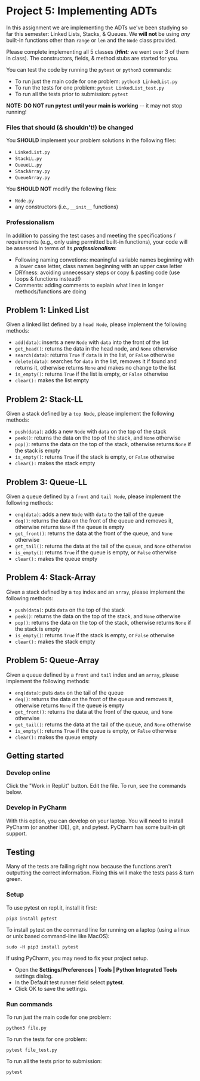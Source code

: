 # Project 5: Implementing ADTs

In this assignment we are implementing the ADTs we've been studying 
so far this semester: Linked Lists, Stacks, & Queues. We **will not** be
using _any_ built-in functions other than `range` or `len` and the `Node`
class provided.

Please complete implementing all 5 classes (**_Hint:_** we went over
3 of them in class). The constructors, fields, & method stubs are
started for you.

You can test the code by running the `pytest` or `python3` commands:

* To run just the main code for one problem: `python3 LinkedList.py`
* To run the tests for one problem: `pytest LinkedList_test.py`
* To run all the tests prior to submission: `pytest`

**NOTE: DO NOT run pytest until your main is working**
-- it may not stop running!

### Files that should (& shouldn't!) be changed

You **SHOULD** implement your problem solutions in the following files:
* `LinkedList.py`
* `StackLL.py`
* `QueueLL.py`
* `StackArray.py`
* `QueueArray.py`

You **SHOULD NOT** modify the following files:
* `Node.py`
* any constructors (i.e., `__init__` functions)

### Professionalism
In addition to passing the test cases and meeting the specifications / requirements (e.g., only using permitted built-in functions), your code will be assessed in terms of its **_professionalism_**:
* Following naming convetions: meaningful variable names beginning with a lower case letter, class names beginning with an upper case letter
* DRYness: avoiding unnecessary steps or copy & pasting code (use loops & functions instead!)
* Comments: adding comments to explain what lines in longer methods/functions are doing

## Problem 1: Linked List
Given a linked list defined by a `head Node`, please implement the following methods:
* `add(data)`: inserts a new `Node` with `data` into the front of the list
* `get_head()`: returns the data in the head node, and `None` otherwise
* `search(data)`: returns `True` if `data` is in the list, or `False` otherwise
* `delete(data)`: searches for `data` in the list, removes it if found and returns it, otherwise returns `None` and makes no change to the list
* `is_empty()`: returns `True` if the list is empty, or `False` otherwise
* `clear():` makes the list empty

## Problem 2: Stack-LL
Given a stack defined by a `top Node`, please implement the following methods:
* `push(data)`: adds a new `Node` with `data` on the top of the stack
* `peek()`: returns the data on the top of the stack, and `None` otherwise
* `pop()`: returns the data on the top of the stack, otherwise returns `None` if the stack is empty
* `is_empty()`: returns `True` if the stack is empty, or `False` otherwise
* `clear():` makes the stack empty

## Problem 3: Queue-LL
Given a queue defined by a `front` and `tail Node`, please implement the following methods:
* `enq(data)`: adds a new `Node` with `data` to the tail of the queue
* `deq()`: returns the data on the front of the queue and removes it, otherwise returns `None` if the queue is empty
* `get_front()`: returns the data at the front of the queue, and `None` otherwise
* `get_tail()`: returns the data at the tail of the queue, and `None` otherwise
* `is_empty()`: returns `True` if the queue is empty, or `False` otherwise
* `clear():` makes the queue empty

## Problem 4: Stack-Array
Given a stack defined by a `top` index and an `array`, please implement the following methods:
* `push(data)`: puts `data` on the top of the stack
* `peek()`: returns the data on the top of the stack, and `None` otherwise
* `pop()`: returns the data on the top of the stack, otherwise returns `None` if the stack is empty
* `is_empty()`: returns `True` if the stack is empty, or `False` otherwise
* `clear():` makes the stack empty

## Problem 5: Queue-Array
Given a queue defined by a `front` and `tail` index and an `array`, please implement the following methods:
* `enq(data)`: puts `data` on the tail of the queue
* `deq()`: returns the data on the front of the queue and removes it, otherwise returns `None` if the queue is empty
* `get_front()`: returns the data at the front of the queue, and `None` otherwise
* `get_tail()`: returns the data at the tail of the queue, and `None` otherwise
* `is_empty()`: returns `True` if the queue is empty, or `False` otherwise
* `clear():` makes the queue empty

## Getting started

### Develop online

Click the "Work in Repl.it" button. Edit the file. To run, see the commands below.

### Develop in PyCharm

With this option, you can develop on your laptop. 
You will need to install PyCharm (or another IDE),
git, and pytest. PyCharm has some built-in git 
support.

## Testing
Many of the tests are failing right now because the 
functions
aren't outputting the correct information. Fixing this
will make the tests pass & turn green.

### Setup
To use pytest on repl.it, install it first:

`pip3 install pytest`

To install pytest on the command line for running on a laptop (using a linux or unix based command-line like MacOS):

`sudo -H pip3 install pytest`

If using PyCharm, you may need to fix your project setup.
- Open the **Settings/Preferences | Tools | Python Integrated Tools** settings dialog.
- In the Default test runner field select **pytest**.
- Click OK to save the settings.

### Run commands
To run just the main code for one problem:

`python3 file.py`

To run the tests for one problem:

`pytest file_test.py`

To run all the tests prior to submission:

`pytest`
